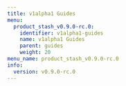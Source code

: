 ```yaml
---
title: v1alpha1 Guides
menu:
  product_stash_v0.9.0-rc.0:
    identifier: v1alpha1-guides
    name: v1alpha1 Guides
    parent: guides
    weight: 20
menu_name: product_stash_v0.9.0-rc.0
info:
  version: v0.9.0-rc.0
---
```


